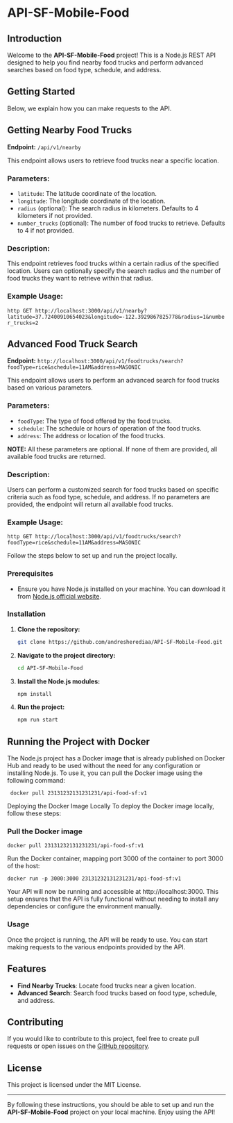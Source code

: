# API-SF-Mobile-Food

## Introduction

Welcome to the **API-SF-Mobile-Food** project! This is a Node.js REST API designed to help you find nearby food trucks and perform advanced searches based on food type, schedule, and address.

## Getting Started

Below, we explain how you can make requests to the API.

## Getting Nearby Food Trucks

**Endpoint:** `/api/v1/nearby`

This endpoint allows users to retrieve food trucks near a specific location.

### Parameters:

- `latitude`: The latitude coordinate of the location.
- `longitude`: The longitude coordinate of the location.
- `radius` (optional): The search radius in kilometers. Defaults to 4 kilometers if not provided.
- `number_trucks` (optional): The number of food trucks to retrieve. Defaults to 4 if not provided.

### Description:

This endpoint retrieves food trucks within a certain radius of the specified location. Users can optionally specify the search radius and the number of food trucks they want to retrieve within that radius.

### Example Usage:

`http
GET http://localhost:3000/api/v1/nearby?latitude=37.72400910654023&longitude=-122.3929867825778&radius=1&number_trucks=2`


## Advanced Food Truck Search

**Endpoint:** `http://localhost:3000/api/v1/foodtrucks/search?foodType=rice&schedule=11AM&address=MASONIC`

This endpoint allows users to perform an advanced search for food trucks based on various parameters.

### Parameters:

- `foodType`: The type of food offered by the food trucks.
- `schedule`: The schedule or hours of operation of the food trucks.
- `address`: The address or location of the food trucks.

**NOTE:** All these parameters are optional. If none of them are provided, all available food trucks are returned.

### Description:
Users can perform a customized search for food trucks based on specific criteria such as food type, schedule, and address. If no parameters are provided, the endpoint will return all available food trucks.

### Example Usage:
`http
GET http://localhost:3000/api/v1/foodtrucks/search?foodType=rice&schedule=11AM&address=MASONIC`

Follow the steps below to set up and run the project locally.

### Prerequisites

- Ensure you have Node.js installed on your machine. You can download it from [Node.js official website](https://nodejs.org/).

### Installation

1. **Clone the repository:**
    ```sh
    git clone https://github.com/andresherediaa/API-SF-Mobile-Food.git
    ```

2. **Navigate to the project directory:**
    ```sh
    cd API-SF-Mobile-Food
    ```

3. **Install the Node.js modules:**
    ```sh
    npm install
    ```

4. **Run the project:**
    ```sh
    npm run start
    ```

## Running the Project with Docker

The Node.js project has a Docker image that is already published on Docker Hub and ready to be used without the need for any configuration or installing Node.js. To use it, you can pull the Docker image using the following command:

`
docker pull 23131232131231231/api-food-sf:v1`

Deploying the Docker Image Locally
To deploy the Docker image locally, follow these steps:

### Pull the Docker image
`docker pull 23131232131231231/api-food-sf:v1`

Run the Docker container, mapping port 3000 of the container to port 3000 of the host:

`docker run -p 3000:3000 23131232131231231/api-food-sf:v1`

Your API will now be running and accessible at http://localhost:3000. This setup ensures that the API is fully functional without needing to install any dependencies or configure the environment manually.


### Usage

Once the project is running, the API will be ready to use. You can start making requests to the various endpoints provided by the API.

## Features

- **Find Nearby Trucks**: Locate food trucks near a given location.
- **Advanced Search**: Search food trucks based on food type, schedule, and address.

## Contributing

If you would like to contribute to this project, feel free to create pull requests or open issues on the [GitHub repository](https://github.com/andresherediaa/API-SF-Mobile-Food).

## License

This project is licensed under the MIT License.

---

By following these instructions, you should be able to set up and run the **API-SF-Mobile-Food** project on your local machine. Enjoy using the API!
